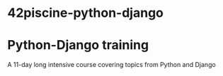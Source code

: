 # 42piscine-python-django
<h1>Python-Django training</h1>

A 11-day long intensive course covering topics from Python and Django
